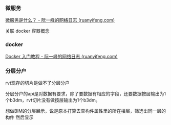 ### 微服务

[微服务是什么？ - 阮一峰的网络日志 (ruanyifeng.com)](https://www.ruanyifeng.com/blog/2022/04/microservice.html)

关联 docker 容器概念

### docker

[Docker 入门教程 - 阮一峰的网络日志 (ruanyifeng.com)](https://www.ruanyifeng.com/blog/2018/02/docker-tutorial.html)



### 分层分户

rvt现存的切片是做不了分层分户

分层分户的api是对数据有要求，除了要数据有相应的字段，还要数据按层输出为1个b3dm，rvt切片没有做按层输出为1个b3dm。



想做BIM的分层展示，说是原本打算去查构件属性里的所在楼层，筛选出同一层的构件 然后显示